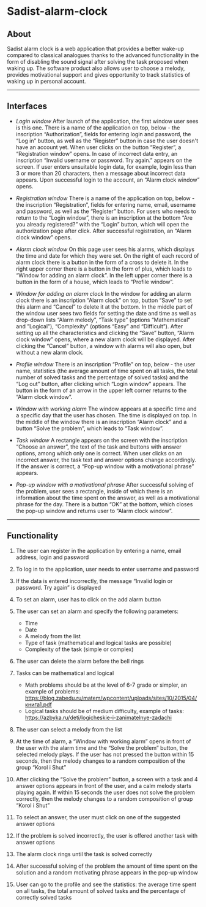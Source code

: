 # Sadist-alarm-clock

## About
Sadist alarm clock is a web application that provides a better wake-up compared to classical analogues thanks to the advanced functionality in the form of disabling the sound signal after solving the task proposed when waking up. The software product also allows user to choose a melody, provides motivational support and gives opportunity to track statistics of waking up in personal account.
***

## Interfaces
* _Login window_
After launch of the application, the first window user sees is this one. There is a name of the application on top, below - the inscription “Authorization”, fields for entering login and password, the “Log in” button, as well as the “Register” button in case the user doesn't have an account yet. When user clicks on the button “Register”, a “Registration window” opens.
In case of incorrect data entry, an inscription “Invalid username or password. Try again.” appears on the screen. If user enters unsuitable login data, for example, login less than 3 or more than 20 characters, then a message about incorrect data appears. Upon successful login to the account, an “Alarm clock window” opens.

* _Registration window_
There is a name of the application on top, below - the inscription “Registration”, fields for entering name, email, username and password, as well as the “Register” button.
For users who needs to return to the “Login window”, there is an inscription at the bottom “Are you already registered?” with the “Login” button, which will open the authorization page after click.
After successful registration, an “Alarm clock window” opens.

* _Alarm clock window_
On this page user sees his alarms, which displays the time and date for which they were set. On the right of each record of alarm clock there is a button in the form of a cross to delete it. In the right upper corner there is a button in the form of plus, which leads to “Window for adding an alarm clock”. In the left upper corner there is a button in the form of a house, which leads to “Profile window”.

* _Window for adding an alarm clock_
In the window for adding an alarm clock there is an inscription “Alarm clock” on top, button “Save” to set this
alarm and “Cancel” to delete it at the bottom. In the middle part of the window user sees two fields for setting the date and time as well as drop-down lists “Alarm melody”, “Task type” (options “Mathematical“ and ”Logical"),
“Complexity" (options “Easy” and “Difficult”).
After setting up all the characteristics and clicking the “Save” button, “Alarm clock window” opens, where a new alarm clock will be displayed. After clicking the “Cancel” button, a window with alarms will also open, but without a new alarm clock.

* _Profile window_
There is an inscription “Profile” on top, below - the user name, statistics (the average amount of time spent on all
tasks, the total number of solved tasks and the percentage of solved tasks) and the “Log out” button, after clicking which “Login window” appears. The button in the form of an arrow in the upper left corner returns to the “Alarm clock window”.

* _Window with working alarm_
The window appears at a specific time and a specific day that the user has chosen. The time is displayed on top. In the middle of the window there is an inscription “Alarm clock” and a button “Solve the problem”, which leads to “Task window”.

* _Task window_
A rectangle appears on the screen with the inscription “Choose an answer”, the text of the task and buttons with answer options, among which only one is correct. When user clicks on an incorrect answer, the task text and answer options change accordingly. If the answer is correct, a “Pop-up window with a motivational phrase” appears.

* _Pop-up window with a motivational phrase_
After successful solving of the problem, user sees a rectangle, inside of which there is an information about the time spent on the answer, as well as a motivational phrase for the day. There is a button “OK” at the bottom, which closes the pop-up window and returns user to “Alarm clock window”.

***

## Functionality
1. The user can register in the application by entering a name, email address, login and password

2. To log in to the application, user needs to enter username and password

3. If the data is entered incorrectly, the message “Invalid login or password. Try again” is displayed

4. To set an alarm, user has to click on the add alarm button

5. The user can set an alarm and specify the following parameters:
    * Time
    * Date
    * A melody from the list
    * Type of task (mathematical and logical tasks are possible)
    * Complexity of the task (simple or complex)
    
6. The user can delete the alarm before the bell rings

7. Tasks can be mathematical and logical
    * Math problems should be at the level of 6-7 grade or simpler, an example of problems: https://blog.zabedu.ru/matem/wpcontent/uploads/sites/10/2015/04/книга1.pdf
    * Logical tasks should be of medium difficulty, example of tasks: https://azbyka.ru/deti/logicheskie-i-zanimatelnye-zadachi
    
8. The user can select a melody from the list

9. At the time of alarm, a “Window with working alarm” opens in front of the user with the alarm time and the “Solve
the problem” button, the selected melody plays. If the user has not pressed the button within 15 seconds, then the melody changes to a random composition of the group “Korol i Shut”

10. After clicking the “Solve the problem” button, a screen with a task and 4 answer options appears in front of the user, and a calm melody starts playing again. If within 15 seconds the user does not solve the problem correctly, then the melody changes to a random composition of group “Korol i Shut”

11. To select an answer, the user must click on one of the suggested answer options

12. If the problem is solved incorrectly, the user is offered another task with answer options

13. The alarm clock rings until the task is solved correctly

14. After successful solving of the problem the amount of time spent on the solution and a random motivating phrase appears in the pop-up window

15. User can go to the profile and see the statistics: the average time spent on all tasks, the total amount of solved tasks and the percentage of correctly solved tasks